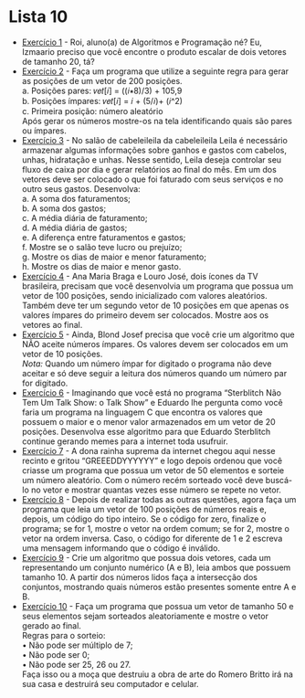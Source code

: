 # Lista 10
* [Exercício 1](lista_10_1.c) - Roi, aluno(a) de Algoritmos e Programação né? Eu, Izmaario preciso que você encontre
o produto escalar de dois vetores de tamanho 20, tá?
* [Exercício 2](lista_10_2.c) - Faça um programa que utilize a seguinte regra para gerar as
posições de um vetor de 200 posições. <br /> 
a. Posições pares: 𝑣𝑒𝑡[𝑖] = ((𝑖∗8)/3) + 105,9 <br /> 
b. Posições ímpares: 𝑣𝑒𝑡[𝑖] = 𝑖 + (5/𝑖)+ (𝑖^2) <br /> 
c. Primeira posição: número aleatório <br /> 
Após gerar os números mostre-os na tela identificando quais são
pares ou ímpares. <br /> 
* [Exercício 3](lista_10_3.c) - No salão de cabeleileila da cabeleileila Leila é
necessário armazenar algumas informações sobre
ganhos e gastos com cabelos, unhas, hidratação e
unhas. Nesse sentido, Leila deseja controlar seu fluxo
de caixa por dia e gerar relatórios ao final do mês. Em
um dos vetores deve ser colocado o que foi faturado
com seus serviços e no outro seus gastos.
Desenvolva: <br /> 
a. A soma dos faturamentos; <br /> 
b. A soma dos gastos; <br /> 
c. A média diária de faturamento; <br /> 
d. A média diária de gastos; <br /> 
e. A diferença entre faturamentos e gastos; <br /> 
f. Mostre se o salão teve lucro ou prejuízo; <br /> 
g. Mostre os dias de maior e menor faturamento; <br /> 
h. Mostre os dias de maior e menor gasto. <br /> 
* [Exercício 4](lista_10_4.c) - Ana Maria Braga e Louro José, dois ícones da TV brasileira,
precisam que você desenvolvia um programa que possua um
vetor de 100 posições, sendo inicializado com valores aleatórios.
Também deve ter um segundo vetor de 10 posições em que
apenas os valores ímpares do primeiro devem ser colocados.
Mostre aos os vetores ao final.
* [Exercício 5](lista_10_5.c) - Ainda, Blond Josef precisa que você crie um algoritmo que NÃO
aceite números ímpares. Os valores devem ser colocados em um vetor
de 10 posições. <br /> 
*Nota:* Quando um número ímpar for digitado o programa não deve
aceitar e só deve seguir a leitura dos números quando um número
par for digitado.
* [Exercício 6](lista_10_6.c) - Imaginando que você está no programa “Sterblitch Não Tem Um Talk Show: o Talk
Show” e Eduardo lhe pergunta como você faria um programa na linguagem C que encontra
os valores que possuem o maior e o menor valor armazenados em um vetor de 20 posições.
Desenvolva esse algoritmo para que Eduardo Sterblitch continue gerando memes para a
internet toda usufruir.
* [Exercício 7](lista_10_7.c) - A dona rainha suprema da internet chegou aqui nesse recinto e gritou
“GREEEDDYYYYYY” e logo depois ordenou que você criasse um programa que possua um
vetor de 50 elementos e sorteie um número aleatório. Com o número recém sorteado você
deve buscá-lo no vetor e mostrar quantas vezes esse número se repete no vetor.
* [Exercício 8](lista_10_8.c) - Depois de realizar todas as outras questões, agora faça um programa que leia um vetor
de 100 posições de números reais e, depois, um código do tipo inteiro. Se o código for zero,
finalize o programa; se for 1, mostre o vetor na ordem comum; se for 2, mostre o vetor na
ordem inversa. Caso, o código for diferente de 1 e 2 escreva uma mensagem informando
que o código é inválido.
* [Exercício 9](lista_10_9.c) - Crie um algoritmo que possua dois vetores, cada um
representando um conjunto numérico (A e B), leia ambos que
possuem tamanho 10. A partir dos números lidos faça a
intersecção dos conjuntos, mostrando quais números estão
presentes somente entre A e B. 
* [Exercício 10](lista_10_10.c) - Faça um programa que possua um vetor de tamanho 50 e seus elementos sejam
sorteados aleatoriamente e mostre o vetor gerado ao final. <br /> 
Regras para o sorteio: <br /> 
• Não pode ser múltiplo de 7; <br /> 
• Não pode ser 0; <br /> 
• Não pode ser 25, 26 ou 27. <br /> 
Faça isso ou a moça que destruiu a obra de arte do Romero Britto irá na sua casa e
destruirá seu computador e celular.

